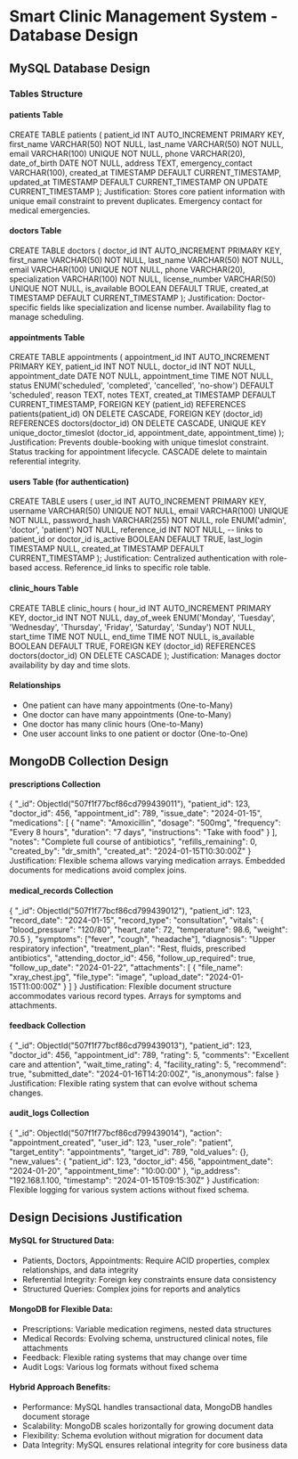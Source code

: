 # Smart Clinic Management System - Database Design

## MySQL Database Design

### Tables Structure

#### patients Table
CREATE TABLE patients (
    patient_id INT AUTO_INCREMENT PRIMARY KEY,
    first_name VARCHAR(50) NOT NULL,
    last_name VARCHAR(50) NOT NULL,
    email VARCHAR(100) UNIQUE NOT NULL,
    phone VARCHAR(20),
    date_of_birth DATE NOT NULL,
    address TEXT,
    emergency_contact VARCHAR(100),
    created_at TIMESTAMP DEFAULT CURRENT_TIMESTAMP,
    updated_at TIMESTAMP DEFAULT CURRENT_TIMESTAMP ON UPDATE CURRENT_TIMESTAMP
);
Justification: Stores core patient information with unique email constraint to prevent duplicates. Emergency contact for medical emergencies.

#### doctors Table
CREATE TABLE doctors (
    doctor_id INT AUTO_INCREMENT PRIMARY KEY,
    first_name VARCHAR(50) NOT NULL,
    last_name VARCHAR(50) NOT NULL,
    email VARCHAR(100) UNIQUE NOT NULL,
    phone VARCHAR(20),
    specialization VARCHAR(100) NOT NULL,
    license_number VARCHAR(50) UNIQUE NOT NULL,
    is_available BOOLEAN DEFAULT TRUE,
    created_at TIMESTAMP DEFAULT CURRENT_TIMESTAMP
);
Justification: Doctor-specific fields like specialization and license number. Availability flag to manage scheduling.

#### appointments Table
CREATE TABLE appointments (
    appointment_id INT AUTO_INCREMENT PRIMARY KEY,
    patient_id INT NOT NULL,
    doctor_id INT NOT NULL,
    appointment_date DATE NOT NULL,
    appointment_time TIME NOT NULL,
    status ENUM('scheduled', 'completed', 'cancelled', 'no-show') DEFAULT 'scheduled',
    reason TEXT,
    notes TEXT,
    created_at TIMESTAMP DEFAULT CURRENT_TIMESTAMP,
    FOREIGN KEY (patient_id) REFERENCES patients(patient_id) ON DELETE CASCADE,
    FOREIGN KEY (doctor_id) REFERENCES doctors(doctor_id) ON DELETE CASCADE,
    UNIQUE KEY unique_doctor_timeslot (doctor_id, appointment_date, appointment_time)
);
Justification: Prevents double-booking with unique timeslot constraint. Status tracking for appointment lifecycle. CASCADE delete to maintain referential integrity.

#### users Table (for authentication)
CREATE TABLE users (
    user_id INT AUTO_INCREMENT PRIMARY KEY,
    username VARCHAR(50) UNIQUE NOT NULL,
    email VARCHAR(100) UNIQUE NOT NULL,
    password_hash VARCHAR(255) NOT NULL,
    role ENUM('admin', 'doctor', 'patient') NOT NULL,
    reference_id INT NOT NULL, -- links to patient_id or doctor_id
    is_active BOOLEAN DEFAULT TRUE,
    last_login TIMESTAMP NULL,
    created_at TIMESTAMP DEFAULT CURRENT_TIMESTAMP
);
Justification: Centralized authentication with role-based access. Reference_id links to specific role table.

#### clinic_hours Table
CREATE TABLE clinic_hours (
    hour_id INT AUTO_INCREMENT PRIMARY KEY,
    doctor_id INT NOT NULL,
    day_of_week ENUM('Monday', 'Tuesday', 'Wednesday', 'Thursday', 'Friday', 'Saturday', 'Sunday') NOT NULL,
    start_time TIME NOT NULL,
    end_time TIME NOT NULL,
    is_available BOOLEAN DEFAULT TRUE,
    FOREIGN KEY (doctor_id) REFERENCES doctors(doctor_id) ON DELETE CASCADE
);
Justification: Manages doctor availability by day and time slots.

#### Relationships
* One patient can have many appointments (One-to-Many)
* One doctor can have many appointments (One-to-Many)
* One doctor has many clinic hours (One-to-Many)
* One user account links to one patient or doctor (One-to-One)

## MongoDB Collection Design

#### prescriptions Collection
{
  "_id": ObjectId("507f1f77bcf86cd799439011"),
  "patient_id": 123,
  "doctor_id": 456,
  "appointment_id": 789,
  "issue_date": "2024-01-15",
  "medications": [
    {
      "name": "Amoxicillin",
      "dosage": "500mg",
      "frequency": "Every 8 hours",
      "duration": "7 days",
      "instructions": "Take with food"
    }
  ],
  "notes": "Complete full course of antibiotics",
  "refills_remaining": 0,
  "created_by": "dr_smith",
  "created_at": "2024-01-15T10:30:00Z"
}
Justification: Flexible schema allows varying medication arrays. Embedded documents for medications avoid complex joins.

#### medical_records Collection
{
  "_id": ObjectId("507f1f77bcf86cd799439012"),
  "patient_id": 123,
  "record_date": "2024-01-15",
  "record_type": "consultation",
  "vitals": {
    "blood_pressure": "120/80",
    "heart_rate": 72,
    "temperature": 98.6,
    "weight": 70.5
  },
  "symptoms": ["fever", "cough", "headache"],
  "diagnosis": "Upper respiratory infection",
  "treatment_plan": "Rest, fluids, prescribed antibiotics",
  "attending_doctor_id": 456,
  "follow_up_required": true,
  "follow_up_date": "2024-01-22",
  "attachments": [
    {
      "file_name": "xray_chest.jpg",
      "file_type": "image",
      "upload_date": "2024-01-15T11:00:00Z"
    }
  ]
}
Justification: Flexible document structure accommodates various record types. Arrays for symptoms and attachments.

#### feedback Collection
{
  "_id": ObjectId("507f1f77bcf86cd799439013"),
  "patient_id": 123,
  "doctor_id": 456,
  "appointment_id": 789,
  "rating": 5,
  "comments": "Excellent care and attention",
  "wait_time_rating": 4,
  "facility_rating": 5,
  "recommend": true,
  "submitted_date": "2024-01-16T14:20:00Z",
  "is_anonymous": false
}
Justification: Flexible rating system that can evolve without schema changes.

#### audit_logs Collection
{
  "_id": ObjectId("507f1f77bcf86cd799439014"),
  "action": "appointment_created",
  "user_id": 123,
  "user_role": "patient",
  "target_entity": "appointments",
  "target_id": 789,
  "old_values": {},
  "new_values": {
    "patient_id": 123,
    "doctor_id": 456,
    "appointment_date": "2024-01-20",
    "appointment_time": "10:00:00"
  },
  "ip_address": "192.168.1.100,
  "timestamp": "2024-01-15T09:15:30Z"
}
Justification: Flexible logging for various system actions without fixed schema.

## Design Decisions Justification

#### MySQL for Structured Data:
* Patients, Doctors, Appointments: Require ACID properties, complex relationships, and data integrity
* Referential Integrity: Foreign key constraints ensure data consistency
* Structured Queries: Complex joins for reports and analytics

#### MongoDB for Flexible Data:
* Prescriptions: Variable medication regimens, nested data structures
* Medical Records: Evolving schema, unstructured clinical notes, file attachments
* Feedback: Flexible rating systems that may change over time
* Audit Logs: Various log formats without fixed schema

#### Hybrid Approach Benefits:
* Performance: MySQL handles transactional data, MongoDB handles document storage
* Scalability: MongoDB scales horizontally for growing document data
* Flexibility: Schema evolution without migration for document data
* Data Integrity: MySQL ensures relational integrity for core business data


